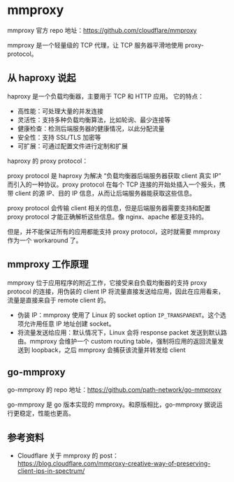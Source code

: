 # mmproxy

mmproxy 官方 repo 地址：<https://github.com/cloudflare/mmproxy>

mmproxy 是一个轻量级的 TCP 代理，让 TCP 服务器平滑地使用 proxy-protocol。

## 从 haproxy 说起

haproxy 是一个负载均衡器，主要用于 TCP 和 HTTP 应用。
它的特点：

- 高性能：可处理大量的并发连接
- 灵活性：支持多种负载均衡算法，比如轮询、最少连接等
- 健康检查：检测后端服务器的健康情况，以此分配流量
- 安全性：支持 SSL/TLS 加密等
- 可扩展：可通过配置文件进行定制和扩展

haproxy 的 proxy protocol：

proxy protocol 是 haproxy 为解决 “负载均衡器后端服务器获取 client 真实 IP” 而引入的一种协议。proxy protocol 在每个 TCP 连接的开始处插入一个报头，携带 client 的源 IP、目的 IP 信息，从而让后端服务器能获取这些信息。

proxy protocol 会传输 client 相关的信息，但是后端服务器需要支持和配置 proxy protocol 才能正确解析这些信息。像 nginx、apache 都是支持的。

但是，并不能保证所有的应用都能支持 proxy protocol，这时就需要 mmproxy 作为一个 workaround 了。

## mmproxy 工作原理

mmproxy 位于应用程序的附近工作，它接受来自负载均衡器的支持 proxy protocol 的连接，用伪装的 client IP 将流量直接发送给应用，因此在应用看来，流量是直接来自于 remote client 的。

- 伪装 IP：mmproxy 使用了 Linux 的 socket option `IP_TRANSPARENT`。这个选项允许用任意 IP 地址创建 socket。
- 将流量发送给应用：默认情况下，Linux 会将 response packet 发送到默认路由。mmproxy 会维护一个 custom routing table，强制将应用的返回流量发送到 loopback，之后 mmproxy 会捕获该流量并转发给 client

## go-mmproxy

go-mmproxy 的 repo 地址：<https://github.com/path-network/go-mmproxy>

go-mmproxy 是 go 版本实现的 mmproxy。和原版相比，go-mmproxy 据说运行更稳定，性能也更高。

## 参考资料

- Cloudflare 关于 mmproxy 的 post：<https://blog.cloudflare.com/mmproxy-creative-way-of-preserving-client-ips-in-spectrum/>
